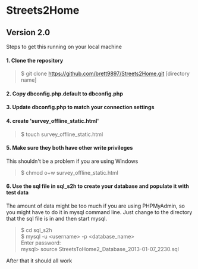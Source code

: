 Streets2Home
============
Version 2.0
------------

Steps to get this running on your local machine

#### 1. Clone the repository 

> $ git clone https://github.com/brett9897/Streets2Home.git [directory name]

#### 2. Copy dbconfig.php.default to dbconfig.php

#### 3. Update dbconfig.php to match your connection settings

#### 4. create 'survey_offline_static.html'

> $ touch survey_offline_static.html  

#### 5. Make sure they both have other write privileges
This shouldn't be a problem if you are using Windows
> $ chmod o+w survey_offline_static.html  

#### 6. Use the sql file in sql_s2h to create your database and populate it with test data
The amount of data might be too much if you are using PHPMyAdmin, so you might have to do it in mysql command line.
Just change to the directory that the sql file is in and then start mysql.

> $ cd sql_s2h  
> $ mysql -u \<username\> -p \<database_name\>  
> Enter password:  
> mysql\> source StreetsToHome2_Database_2013-01-07_2230.sql

After that it should all work
